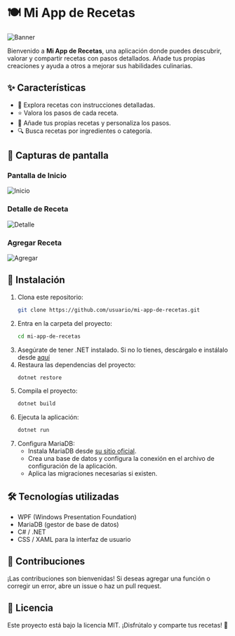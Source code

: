 # 🍽️ Mi App de Recetas

![Banner](https://i.imgur.com/8h66YXN.jpeg)

Bienvenido a **Mi App de Recetas**, una aplicación donde puedes descubrir, valorar y compartir recetas con pasos detallados. Añade tus propias creaciones y ayuda a otros a mejorar sus habilidades culinarias. 

## ✨ Características

- 📜 Explora recetas con instrucciones detalladas.
- ⭐ Valora los pasos de cada receta.
- 📝 Añade tus propias recetas y personaliza los pasos.
- 🔍 Busca recetas por ingredientes o categoría.

## 📸 Capturas de pantalla

### Pantalla de Inicio
![Inicio](https://via.placeholder.com/600x400.png?text=Pantalla+de+Inicio)

### Detalle de Receta
![Detalle](https://via.placeholder.com/600x400.png?text=Detalle+de+Receta)

### Agregar Receta
![Agregar](https://via.placeholder.com/600x400.png?text=Agregar+Receta)

## 🚀 Instalación

1. Clona este repositorio:
   ```bash
   git clone https://github.com/usuario/mi-app-de-recetas.git
   ```
2. Entra en la carpeta del proyecto:
   ```bash
   cd mi-app-de-recetas
   ```
3. Asegúrate de tener .NET instalado. Si no lo tienes, descárgalo e instálalo desde [aquí](https://dotnet.microsoft.com/download/dotnet)
4. Restaura las dependencias del proyecto:
   ```bash
   dotnet restore
   ```
5. Compila el proyecto:
   ```bash
   dotnet build
   ```
6. Ejecuta la aplicación:
   ```bash
   dotnet run
   ```
7. Configura MariaDB:
   - Instala MariaDB desde [su sitio oficial](https://mariadb.org/download/).
   - Crea una base de datos y configura la conexión en el archivo de configuración de la aplicación.
   - Aplica las migraciones necesarias si existen.

## 🛠️ Tecnologías utilizadas

- WPF (Windows Presentation Foundation)
- MariaDB (gestor de base de datos)
- C# / .NET
- CSS / XAML para la interfaz de usuario

## 📌 Contribuciones

¡Las contribuciones son bienvenidas! Si deseas agregar una función o corregir un error, abre un issue o haz un pull request. 

## 📜 Licencia

Este proyecto está bajo la licencia MIT. ¡Disfrútalo y comparte tus recetas! 🍲


